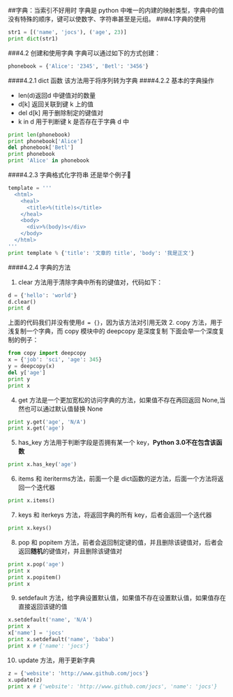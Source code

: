 ##字典：当索引不好用时
字典是 python 中唯一的内建的映射类型，字典中的值没有特殊的顺序，键可以使数字、字符串甚至是元组。
###4.1字典的使用
```python
str1 = [('name', 'jocs'), ('age', 23)]
print dict(str1)
```
###4.2 创建和使用字典
字典可以通过如下的方式创建：
```python
phonebook = {'Alice': '2345', 'Betl': '3456'}
```
####4.2.1 dict 函数
该方法用于将序列转为字典
####4.2.2 基本的字典操作
* len(d)返回d 中键值对的数量
* d[k] 返回关联到键 k 上的值
* del d[k] 用于删除制定的键值对
* k in d 用于判断键 k 是否存在于字典 d 中
```python
print len(phonebook)
print phonebook['Alice']
del phonebook['Betl']
print phonebook
print 'Alice' in phonebook
```
####4.2.3 字典格式化字符串
还是举个例子🌰
```python
template = '''
  <html>
    <heal>
      <title>%(title)s</title>
    </heal>
    <body>
      <div>%(body)s</div>
    </body>
  </html>
'''
print template % {'title': '文章的 title', 'body': '我是正文'}
```
####4.2.4 字典的方法
1. clear 方法用于清除字典中所有的键值对，代码如下：
```python
d = {'hello': 'world'}
d.clear()
print d
```
上面的代码我们并没有使用`d = {}`，因为该方法对引用无效
2. copy 方法，用于浅复制一个字典，而 copy 模块中的 deepcopy 是深度复制
  下面会举一个深度复制的例子：
```python
from copy import deepcopy
x = {'job': 'sci', 'age': 345}
y = deepcopy(x)
del y['age']
print y
print x
```
4. get 方法是一个更加宽松的访问字典的方法，如果值不存在再回返回 None,当然也可以通过默认值替换 None
```python
print y.get('age', 'N/A')
print x.get('age')
```
5. has_key 方法用于判断字段是否拥有某一个 key，**Python 3.0不在包含该函数**
```python
print x.has_key('age')
```
6. items 和 iteriterms方法，前面一个是 dict函数的逆方法，后面一个方法将返回一个迭代器
```python
print x.items()
```
7. keys 和 iterkeys 方法，将返回字典的所有 key，后者会返回一个迭代器
```python
print x.keys()
```
8. pop 和 popitem 方法，前者会返回制定键的值，并且删除该键值对，后者会返回**随机**的键值对，并且删除该键值对
```python
print x.pop('age')
print x
print x.popitem()
print x
```
9. setdefault 方法，给字典设置默认值，如果值不存在设置默认值，如果值存在直接返回该键的值
```python
x.setdefault('name', 'N/A')
print x
x['name'] = 'jocs'
print x.setdefault('name', 'baba')
print x # {'name': 'jocs'}
```
10. update 方法，用于更新字典
```python
z = {'website': 'http://www.github.com/jocs'}
x.update(z)
print x # {'website': 'http://www.github.com/jocs', 'name': 'jocs'}
```
